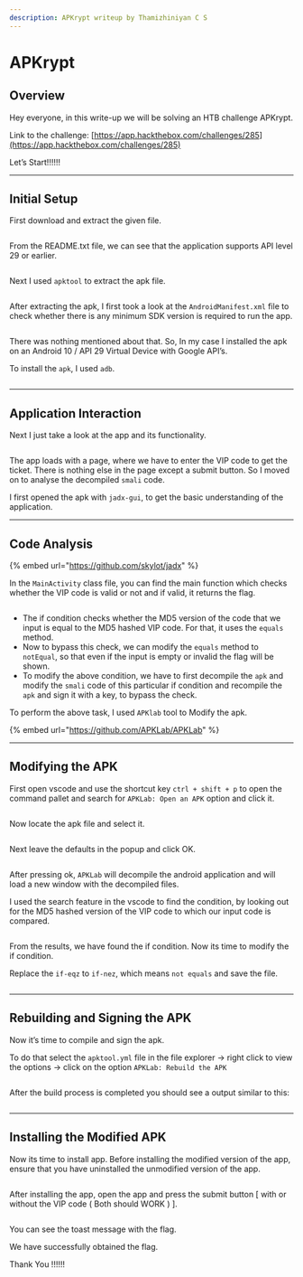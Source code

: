 ```yaml
---
description: APKrypt writeup by Thamizhiniyan C S
---
```


# APKrypt

## Overview

Hey everyone, in this write-up we will be solving an HTB challenge APKrypt.

Link to the challenge: [https://app.hackthebox.com/challenges/285](https://app.hackthebox.com/challenges/285)

Let’s Start!!!!!!

***

## Initial Setup

First download and extract the given file.

<figure><img src="../../.gitbook/assets/Untitled (16).png" alt=""><figcaption></figcaption></figure>

From the README.txt file, we can see that the application supports API level 29 or earlier.

<figure><img src="../../.gitbook/assets/Untitled 1 (17).png" alt=""><figcaption></figcaption></figure>

Next I used `apktool` to extract the apk file.

<figure><img src="../../.gitbook/assets/Untitled 2 (16).png" alt=""><figcaption></figcaption></figure>

After extracting the apk, I first took a look at the `AndroidManifest.xml` file to check whether there is any minimum SDK version is required to run the app.

<figure><img src="../../.gitbook/assets/Untitled 3 (17).png" alt=""><figcaption></figcaption></figure>

There was nothing mentioned about that. So, In my case I installed the apk on an Android 10 / API 29 Virtual Device with Google API’s.

To install the `apk`, I used `adb`.

<figure><img src="../../.gitbook/assets/Untitled 4 (17).png" alt=""><figcaption></figcaption></figure>

***

## Application Interaction

Next I just take a look at the app and its functionality.

<figure><img src="../../.gitbook/assets/Untitled 5 (17).png" alt=""><figcaption></figcaption></figure>

The app loads with a page, where we have to enter the VIP code to get the ticket. There is nothing else in the page except a submit button. So I moved on to analyse the decompiled `smali` code.

I first opened the apk with `jadx-gui`, to get the basic understanding of the application.

***

## Code Analysis

{% embed url="https://github.com/skylot/jadx" %}

In the `MainActivity` class file, you can find the main function which checks whether the VIP code is valid or not and if valid, it returns the flag.

<figure><img src="../../.gitbook/assets/Untitled 6 (17).png" alt=""><figcaption></figcaption></figure>

* The if condition checks whether the MD5 version of the code that we input is equal to the MD5 hashed VIP code. For that, it uses the `equals` method.
* Now to bypass this check, we can modify the `equals` method to `notEqual`, so that even if the input is empty or invalid the flag will be shown.
* To modify the above condition, we have to first decompile the `apk` and modify the `smali` code of this particular if condition and recompile the `apk` and sign it with a key, to bypass the check.

To perform the above task, I used `APKlab` tool to Modify the apk.

{% embed url="https://github.com/APKLab/APKLab" %}

***

## Modifying the APK

First open vscode and use the shortcut key `ctrl + shift + p` to open the command pallet and search for `APKLab: Open an APK` option and click it.

<figure><img src="../../.gitbook/assets/Untitled 7 (14).png" alt=""><figcaption></figcaption></figure>

Now locate the apk file and select it.

<figure><img src="../../.gitbook/assets/Untitled 8 (14).png" alt=""><figcaption></figcaption></figure>

Next leave the defaults in the popup and click OK.

<figure><img src="../../.gitbook/assets/Untitled 9 (14).png" alt=""><figcaption></figcaption></figure>

After pressing ok, `APKLab` will decompile the android application and will load a new window with the decompiled files.

I used the search feature in the vscode to find the condition, by looking out for the MD5 hashed version of the VIP code to which our input code is compared.

<figure><img src="../../.gitbook/assets/Untitled 10 (14).png" alt=""><figcaption></figcaption></figure>

From the results, we have found the if condition. Now its time to modify the if condition.

Replace the `if-eqz` to `if-nez`, which means `not equals` and save the file.

<figure><img src="../../.gitbook/assets/Untitled 11 (13).png" alt=""><figcaption></figcaption></figure>

***

## Rebuilding and Signing the APK

Now it’s time to compile and sign the apk.

To do that select the `apktool.yml` file in the file explorer → right click to view the options → click on the option `APKLab: Rebuild the APK`

<figure><img src="../../.gitbook/assets/Untitled 12 (13).png" alt=""><figcaption></figcaption></figure>

After the build process is completed you should see a output similar to this:

<figure><img src="../../.gitbook/assets/Untitled 13 (13).png" alt=""><figcaption></figcaption></figure>

***

## Installing the Modified APK

Now its time to install app. Before installing the modified version of the app, ensure that you have uninstalled the unmodified version of the app.

<figure><img src="../../.gitbook/assets/Untitled 14 (12).png" alt=""><figcaption></figcaption></figure>

After installing the app, open the app and press the submit button \[ with or without the VIP code ( Both should WORK ) ].

<figure><img src="../../.gitbook/assets/Untitled 15 (11).png" alt=""><figcaption></figcaption></figure>

You can see the toast message with the flag.

We have successfully obtained the flag.

Thank You !!!!!!
